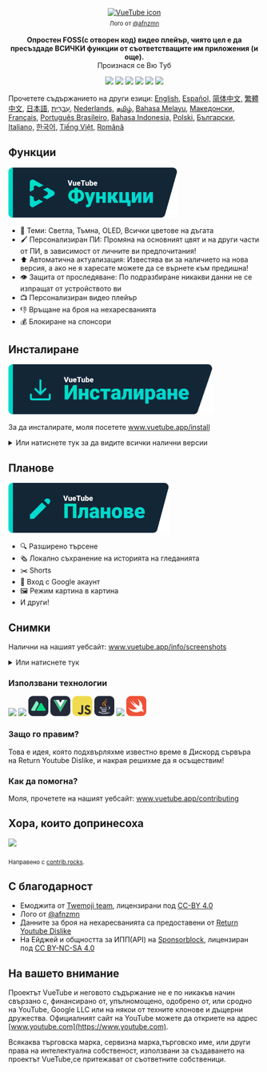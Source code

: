 <p align="center">
  <a href="https://vuetube.app/">
    <img src="https://cdn.discordapp.com/attachments/751596360108605500/980418672331988992/VueTube_Dark.svg" alt="VueTube icon" width="500"/>
  </a>
  </br>
  <sub>Лого от <a href="https://github.com/afnzmn">@afnzmn</a></sub>
  </br>
  </br>
<strong>Опростен FOSS(с отворен код) видео плейър, чиято цел е да пресъздаде ВСИЧКИ функции от съответстващите им приложения (и още).</strong>
</br>
Произнася се Вю Туб
</p>

<p align="center">
  <a href="https://github.com/VueTubeApp/VueTube/blob/main/LICENSE" alt="License"><img src="https://img.shields.io/github/license/VueTubeApp/VueTube"></img></a>
  <a href="https://github.com/VueTubeApp/VueTube/actions/workflows/ci.yml" alt="CI"><img src="https://github.com/VueTubeApp/VueTube/actions/workflows/ci.yml/badge.svg"></img></a>
  <a href="https://reddit.com/r/vuetube" alt="Reddit"><img src="https://img.shields.io/reddit/subreddit-subscribers/vuetube?label=r%2FVuetube&logo=reddit&logoColor=white"></img></a>
  <a href="https://t.me/VueTube" alt="Telegram"><img src="https://img.shields.io/endpoint?color=neon&style=flat&url=https%3A%2F%2Ftg.sumanjay.workers.dev%2Fvuetube"></img></a>
  <a href="https://discord.gg/7P8KJrdd5W" alt="Discord"><img src="https://img.shields.io/discord/946587366242533377?label=Discord&style=flat&logo=discord&logoColor=white"></img></a>
  <a href="https://twitter.com/VueTubeApp" alt="Twitter"><img src="https://img.shields.io/twitter/follow/VueTubeApp?label=Follow&style=flat&logo=twitter"></img></a>
</p>

Прочетете съдържанието на други езици: [English,](readme.md) [Español,](readme.es.md) [简体中文,](readme.zh-hans.md) [繁體中文,](readme.zh-hant.md) [日本語,](readme.ja.md) [עִברִית,](readme.he.md) [Nederlands,](readme.nl.md) [தமிழ்,](readme.ta.md) [Bahasa Melayu,](readme.ms.md) [Македонски,](readme.mk.md) [Français,](readme.fr.md) [Português Brasileiro,](readme.pt-br.md) [Bahasa Indonesia,](readme.id.md) [Polski,](readme.pl.md) [Български,](readme.bg.md) [Italiano,](readme.it.md) [한국어,](readme.kr.md) [Tiếng Việt,](readme.vi.md) [Română](readme.ro.md)

## Функции

<img src="./resources/readme-bg/Features.bg.svg" alt="VueTube icon" height="100"/>

- 🎨 Теми: Светла, Тъмна, OLED, Всички цветове на дъгата
- 🖌️ Персонализиран ПИ: Промяна на основният цвят и на други части от ПИ, в зависимост от личните ви предпочитания!
- ⬆️ Автоматична актуализация: Известява ви за наличието на нова версия, а ако не я харесате можете да се върнете към предишна!
- 👁️ Защита от проследяване: По подразбиране никакви данни не се изпращат от устройството ви
- 📺 Персонализиран видео плейър
- 👎 Връщане на броя на нехаресванията
- 💰 Блокиране на спонсори

## Инсталиране

<img src="./resources/readme-bg/Install.bg.svg" alt="VueTube icon" height="100"/>

За да инсталирате, моля посетете www.vuetube.app/install

<details>
  <summary>Или натиснете тук за да видите всички налични версии</summary>
<br />

### Android

| <a href=https://nightly.link/VueTubeApp/VueTube/workflows/ci/main/android.zip><img id="im" width="200" src=./resources/getunstable.png></a> | <a href=https://github.com/VueTubeApp/VueTube/releases/download/0.2/VueTube-Canary-June-15-2022.apk><img id="im" width="200" src=./resources/getcanary.png></a> | <a href=https://vuetube.app/install><img id="im" width="200" src=./resources/getstable.png></a> |
| ------------------------------------------------------------------------------------------------------------------------------------------- | --------------------------------------------------------------------------------------------------------------------------------------------------------------- | ----------------------------------------------------------------------------------------------- |
| С много бъгове, но получавате ранен достъп до най-новите функции                                                                            | По-малко бъгове от нестабилната, малко повече функции от стабилната                                                                                             | Не е налична докато приложението не бъде достатъчно разработено                                 |

### iOS

| <a href=https://nightly.link/VueTubeApp/VueTube/workflows/ci/main/iOS.zip><img id="im" width="200" src=./resources/getunstable.png></a> | <a href=https://cdn.discordapp.com/attachments/949908267855921163/972164558930198528/VueTube-Canary-May-6-2022.ipa><img id="im" width="200" src=./resources/getcanary.png></a> | <a href=https://vuetube.app/install><img id="im" width="200" src=./resources/getstable.png></a> |
| --------------------------------------------------------------------------------------------------------------------------------------- | ------------------------------------------------------------------------------------------------------------------------------------------------------------------------------ | ----------------------------------------------------------------------------------------------- |
| С много бъгове, но получавате ранен достъп до най-новите функции                                                                        | По-малко бъгове от нестабилната, малко повече функции от стабилната                                                                                                            | Не е налична докато приложението не бъде достатъчно разработено                                 |

</details>

## Планове

<img src="./resources/readme-bg/Plans.bg.svg" alt="VueTube icon" height="100"/>

- 🔍 Разширено търсене
- 🗞️ Локално съхранение на историята на гледанията
- ✂️ Shorts
- 🧑 Вход с Google акаунт
- 🖼️ Режим картина в картина
- И други!

## Снимки

Налични на нашият уебсайт: www.vuetube.app/info/screenshots

<details>
  <summary> Или натиснете тук </summary>
<br />
  
<img src="https://vuetube.app/wtch.png" width="400">
<img src="https://vuetube.app/stng.png" width="400">
<img src="https://vuetube.app/srch.png" width="400">
     
</details>

### Използвани технологии

<a href="https://capacitorjs.com/solution/vue"><img src="https://cdn.discordapp.com/attachments/953538236716814356/955694368742834176/Capacitator-Dark.svg" height=40/></a> <a href="https://vuetifyjs.com/"><img src="https://cdn.discordapp.com/attachments/810799100940255260/973719873467342908/Vuetify-Dark.svg" height=40/></a> <a href="https://nuxtjs.org/"><img src="https://github.com/tandpfun/skill-icons/raw/main/icons/NuxtJS-Dark.svg" height=40/></a> <a href="https://vuejs.org/"><img src="https://github.com/tandpfun/skill-icons/raw/main/icons/VueJS-Dark.svg" height=40/></a> <a href="https://javascript.com/"><img src="https://github.com/tandpfun/skill-icons/raw/main/icons/JavaScript.svg" height=40/></a> <a href="https://java.com/"><img src="https://github.com/tandpfun/skill-icons/raw/main/icons/Java-Dark.svg" height=40/></a> <a href="https://gradle.com/"><img src="https://cdn.discordapp.com/attachments/810799100940255260/955691550560636958/Gradle.svg" height=40/></a> <a href="https://developer.apple.com/swift/"><img src="https://github.com/tandpfun/skill-icons/raw/main/icons/Swift.svg" height=40/></a>

### Защо го правим?

Това е идея, която подхвърляхме известно време в Дискорд сървъра на Return Youtube Dislike, и накрая решихме да я осъществим!

### Как да помогна?

Моля, прочетете на нашият уебсайт: www.vuetube.app/contributing

## Хора, които допринесоха

<a href="https://github.com/VueTubeApp/VueTube/graphs/contributors">
  <img src="https://contrib.rocks/image?repo=VueTubeApp/VueTube" />
</a>

<sub>Направено с [contrib.rocks](https://contrib.rocks). </sub>

## С благодарност

- Емоджита от [Twemoji team](https://twemoji.twitter.com/), лицензирани под [CC-BY 4.0](https://creativecommons.org/licenses/by/4.0/)
- Лого от [@afnzmn](https://github.com/afnzmn)
- Данните за броя на нехаресванията са предоставени от [Return Youtube Dislike](https://returnyoutubedislike.com/)
- На Ейджей и общността за ИПП(API) на [Sponsorblock](https://https://sponsor.ajay.app/), лицензиран под [CC BY-NC-SA 4.0](https://creativecommons.org/licenses/by-nc-sa/4.0/)

## На вашето внимание

Проектът VueTube и неговото съдържание не е по никакъв начин свързано с, финансирано от, упълномощено, одобрено от, или сродно на YouTube, Google LLC или на някои от техните клонове и дъщерни дружества. Официалният сайт на YouTube можете да откриете на адрес [www.youtube.com](https://www.youtube.com).

Всякаква търговска марка, сервизна марка,търговско име, или други права на интелектуална собственост, използвани за създаването на проектът VueTube,се притежават от съответните собственици.
